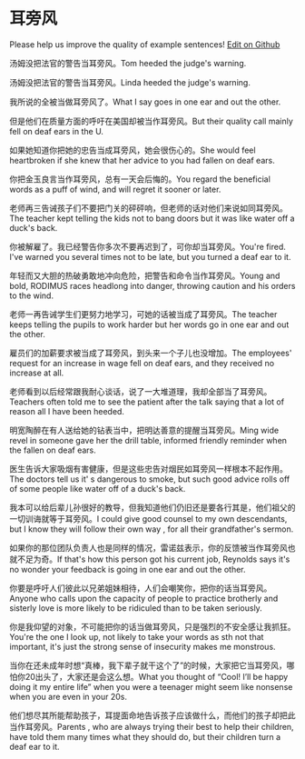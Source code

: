 # 耳旁风

Please help us improve the quality of example sentences! [Edit on Github](https://github.com/jiyushe/jiyu-example-sentence-source/blob/main/chinese/erpangfeng.md)

<p><span class="chinese">汤姆没把法官的警告当耳旁风。</span><span class="english">Tom heeded the judge's warning.</span></p>

<p><span class="chinese">汤姆没把法官的警告当耳旁风。</span><span class="english">Linda heeded the judge's warning.</span></p>

<p><span class="chinese">我所说的全被当做耳旁风了。</span><span class="english">What I say goes in one ear and out the other.</span></p>

<p><span class="chinese">但是他们在质量方面的呼吁在美国却被当作耳旁风。</span><span class="english">But their quality call mainly fell on deaf ears in the U.</span></p>

<p><span class="chinese">如果她知道你把她的忠告当成耳旁风，她会很伤心的。</span><span class="english">She would feel heartbroken if she knew that her advice to you had fallen on deaf ears.</span></p>

<p><span class="chinese">你把金玉良言当作耳旁风，总有一天会后悔的。</span><span class="english">You regard the beneficial words as a puff of wind, and will regret it sooner or later.</span></p>

<p><span class="chinese">老师再三告诫孩子们不要把门关的砰砰响，但老师的话对他们来说如同耳旁风。</span><span class="english">The teacher kept telling the kids not to bang doors but it was like water off a duck's back.</span></p>

<p><span class="chinese">你被解雇了。我已经警告你多次不要再迟到了，可你却当耳旁风。</span><span class="english">You're fired. I've warned you several times not to be late, but you turned a deaf ear to it.</span></p>

<p><span class="chinese">年轻而又大胆的热破勇敢地冲向危险，把警告和命令当作耳旁风。</span><span class="english">Young and bold, RODIMUS races headlong into danger, throwing caution and his orders to the wind.</span></p>

<p><span class="chinese">老师一再告诫学生们更努力地学习，可她的话被当成了耳旁风。</span><span class="english">The teacher keeps telling the pupils to work harder but her words go in one ear and out the other.</span></p>

<p><span class="chinese">雇员们的加薪要求被当成了耳旁风，到头来一个子儿也没增加。</span><span class="english">The employees' request for an increase in wage fell on deaf ears, and they received no increase at all.</span></p>

<p><span class="chinese">老师看到以后经常跟我耐心谈话，说了一大堆道理，我却全部当了耳旁风。</span><span class="english">Teachers often told me to see the patient after the talk saying that a lot of reason all I have been heeded.</span></p>

<p><span class="chinese">明宽陶醉在有人送给她的钻表当中，把明达善意的提醒当耳旁风。</span><span class="english">Ming wide revel in someone gave her the drill table, informed friendly reminder when the fallen on deaf ears.</span></p>

<p><span class="chinese">医生告诉大家吸烟有害健康，但是这些忠告对烟民如耳旁风一样根本不起作用。</span><span class="english">The doctors tell us it' s dangerous to smoke, but such good advice rolls off of some people like water off of a duck's back.</span></p>

<p><span class="chinese">我本可以给后辈儿孙很好的教导，但我知道他们仍旧还是要各行其是，他们祖父的一切训诲就等于耳旁风。</span><span class="english">I could give good counsel to my own descendants, but I know they will follow their own way , for all their grandfather's sermon.</span></p>

<p><span class="chinese">如果你的那位团队负责人也是同样的情况，雷诺兹表示，你的反馈被当作耳旁风也就不足为奇。</span><span class="english">If that's how this person got his current job, Reynolds says it's no wonder your feedback is going in one ear and out the other.</span></p>

<p><span class="chinese">你要是呼吁人们彼此以兄弟姐妹相待，人们会嘲笑你，把你的话当耳旁风。</span><span class="english">Anyone who calls upon the capacity of people to practice brotherly and sisterly love is more likely to be ridiculed than to be taken seriously.</span></p>

<p><span class="chinese">你是我仰望的对象，不可能把你的话当做耳旁风，只是强烈的不安全感让我抓狂。</span><span class="english">You're the one I look up, not likely to take your words as sth not that important, it's just the strong sense of insecurity makes me monstrous.</span></p>

<p><span class="chinese">当你在还未成年时想“真棒，我下辈子就干这个了”的时候，大家把它当耳旁风，哪怕你20出头了，大家还是会这么想。</span><span class="english">What you thought of “Cool! I’ll be happy doing it my entire life” when you were a teenager might seem like nonsense when you are even in your 20s.</span></p>

<p><span class="chinese">他们想尽其所能帮助孩子，耳提面命地告诉孩子应该做什么，而他们的孩子却把此当作耳旁风。</span><span class="english">Parents , who are always trying their best to help their children, have told them many times what they should do, but their children turn a deaf ear to it.</span></p>

